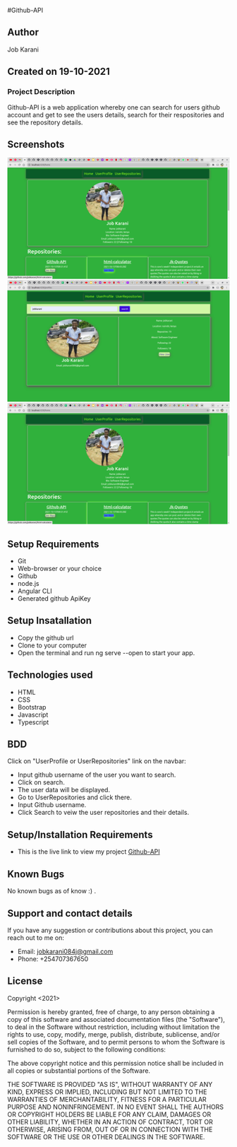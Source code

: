 #Github-API

## Author
Job Karani

## Created on 19-10-2021


### Project Description
Github-API is a web application whereby one can search for users github account and get to see the users details, search for their respositories and see the repository details.

## Screenshots
<img src="src/assets/Screenshot from 2021-10-19 08-32-52.png">
<img src="src/assets/Screenshot from 2021-10-19 08-32-35.png">
<img src="src/assets/Screenshot from 2021-10-19 08-32-52.png">

## Setup Requirements
* Git
* Web-browser or your choice
* Github
* node.js
* Angular CLI
* Generated github ApiKey

## Setup Insatallation
* Copy the github url
* Clone to your computer
* Open the terminal and run ng serve --open to start your app.

## Technologies used
* HTML
* CSS
* Bootstrap
* Javascript
* Typescript

## BDD
Click on "UserProfile or UserRepositories" link on the navbar:

<ul>
<li>Input github username of the user you want to search.</li>
<li>Click on search.</li>
<li>The user data will be displayed.</li>
<li>Go to UserRepositories and click there.</li>
<li>Input Github username.</li>
<li>Click Search to veiw the user repositories and their details.</li>
</ul>


## Setup/Installation Requirements
* This is the live link to view my project <a href="https://jobkarani.github.io/Github-API/">Github-API</a>


## Known Bugs
No known bugs as of know :) .

## Support and contact details
If you have any suggestion or contributions about this project, you can reach out to me on:
* Email: jobkarani084j@gmail.com
* Phone: +254707367650

## License
Copyright <2021> <Moringa School>

Permission is hereby granted, free of charge, to any person obtaining a copy of this software and associated documentation files (the "Software"), to deal in the Software without restriction, including without limitation the rights to use, copy, modify, merge, publish, distribute, sublicense, and/or sell copies of the Software, and to permit persons to whom the Software is furnished to do so, subject to the following conditions:

The above copyright notice and this permission notice shall be included in all copies or substantial portions of the Software.

THE SOFTWARE IS PROVIDED "AS IS", WITHOUT WARRANTY OF ANY KIND, EXPRESS OR IMPLIED, INCLUDING BUT NOT LIMITED TO THE WARRANTIES OF MERCHANTABILITY, FITNESS FOR A PARTICULAR PURPOSE AND NONINFRINGEMENT. IN NO EVENT SHALL THE AUTHORS OR COPYRIGHT HOLDERS BE LIABLE FOR ANY CLAIM, DAMAGES OR OTHER LIABILITY, WHETHER IN AN ACTION OF CONTRACT, TORT OR OTHERWISE, ARISING FROM, OUT OF OR IN CONNECTION WITH THE SOFTWARE OR THE USE OR OTHER DEALINGS IN THE SOFTWARE.
